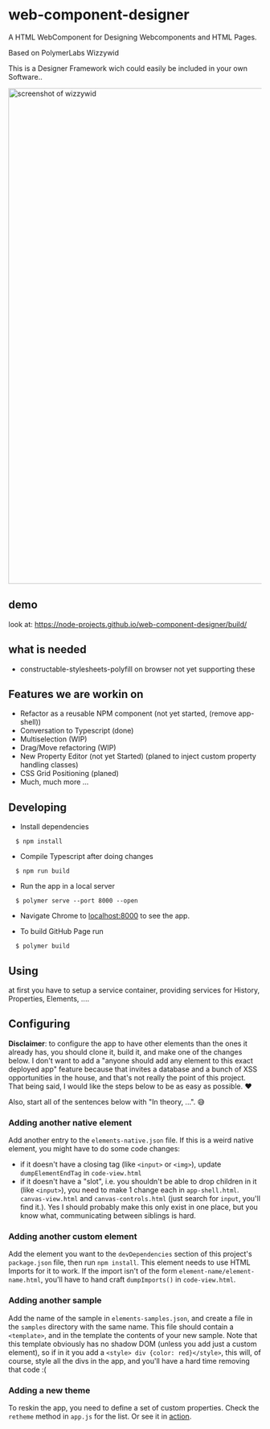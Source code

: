 # web-component-designer

A HTML WebComponent for Designing Webcomponents and HTML Pages.

Based on PolymerLabs Wizzywid

This is a Designer Framework wich could easily be included in your own Software..

<img width="985" alt="screenshot of wizzywid" src="https://user-images.githubusercontent.com/1369170/28957547-22175752-78a7-11e7-8770-49df35698e55.png">

## demo

look at: https://node-projects.github.io/web-component-designer/build/

## what is needed

- constructable-stylesheets-polyfill on browser not yet supporting these

## Features we are workin on

 - Refactor as a reusable NPM component (not yet started, (remove app-shell))
 - Conversation to Typescript (done)
 - Multiselection (WIP)
 - Drag/Move refactoring (WIP)
 - New Property Editor (not yet Started) (planed to inject custom property handling classes)
 - CSS Grid Positioning (planed)
 - Much, much more ...

## Developing

  * Install dependencies
```
  $ npm install
```

  * Compile Typescript after doing changes
```
  $ npm run build
```

  * Run the app in a local server
```
  $ polymer serve --port 8000 --open
```

  * Navigate Chrome to [localhost:8000]() to see the app.

  * To build GitHub Page run
```
  $ polymer build
```



## Using

at first you have to setup a service container, providing services for History, Properties, Elements, ....



## Configuring
**Disclaimer**: to configure the app to have other elements than the ones it
already has, you should clone it, build it, and make one of the changes below.
I don't want to add a "anyone should add any element to this exact deployed app"
feature because that invites a database and a bunch of XSS opportunities in the
house, and that's not really the point of this project. That being said, I would
like the steps below to be as easy as possible. ❤️

Also, start all of the sentences below with "In theory, ...". 😅

### Adding another native element

Add another entry to the `elements-native.json` file. If this is a weird
native element, you might have to do some code changes:
  - if it doesn't have a closing tag (like `<input>` or `<img>`), update `dumpElementEndTag`
  in `code-view.html`
  - if it doesn't have a "slot", i.e. you shouldn't be able to drop children
  in it (like `<input>`), you need to make 1 change each in `app-shell.html`.
  `canvas-view.html` and `canvas-controls.html` (just search for `input`, you'll find it.).
  Yes I should probably make this only exist in one place, but you know what,
  communicating between siblings is hard.

### Adding another custom element

Add the element you want to the `devDependencies` section of this
project's `package.json` file, then run `npm install`. This element needs
to use HTML Imports for it to work. If the import isn't of the form
`element-name/element-name.html`, you'll have to hand craft `dumpImports()` in
`code-view.html`.

### Adding another sample

Add the name of the sample in `elements-samples.json`, and create a file in the
`samples` directory with the same name. This file should contain a `<template>`,
and in the template the contents of your new sample. Note that this template
obviously has no shadow DOM (unless you add just a custom element), so if in it
you add a `<style> div {color: red}</style>`, this will, of course, style
all the divs in the app, and you'll have a hard time removing that code :(

### Adding a new theme
To reskin the app, you need to define a set of custom properties. Check the `retheme`
method in `app.js` for the list. Or see it in [action](https://polymerlabs.github.io/wizzywid/#tufte).
